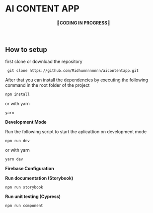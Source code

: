 # AI CONTENT APP

<h4 align="center">
  🚧CODING IN PROGRESS🚧
</h4>

<br/>



## How to setup

first clone or download the repository

```
 git clone https://github.com/Midhunnnnnnnn/aicontentapp.git
```

After that you can install the dependencies by executing the following command in the root folder of the project

```
npm install
```

or with yarn

```
yarn
```

**Development Mode**

Run the following script to start the aplicattion on development mode

```
npm run dev
```

or with yarn

```
yarn dev
```

**Firebase Configuration**

**Run documentation (Storybook)**

```
npm run storybook
```

**Run unit testing (Cypress)**
```
npm run component
```
